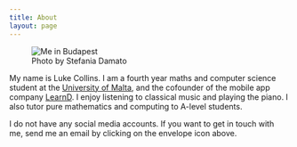 ```yaml
---
title: About
layout: page
---
```

<figure>
<img src="{{ site.url }}/{{ site.picture2 }}" alt="Me in Budapest">
<figcaption class="caption">Photo by Stefania Damato</figcaption>
</figure>
<p>
	My name is Luke Collins. I am a fourth year maths and computer science student at the <a href="https://um.edu.mt/" target="_blank">University of Malta</a>, and the cofounder of the mobile app company <a href="https://learnd.mt/" target="_blank">LearnD</a>. I enjoy listening to classical music and playing the piano. I also tutor pure mathematics and computing to A-level students.
</p>

<p>
	I do not have any social media accounts. If you want to get in touch with me, send me an email by clicking on the envelope icon above.
</p>

